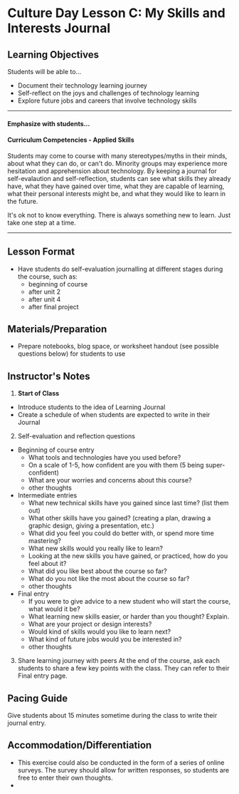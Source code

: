 # Culture Day Lesson C: My Skills and Interests Journal

## Learning Objectives
Students will be able to...
* Document their technology learning journey
* Self-reflect on the joys and challenges of technology learning
* Explore future jobs and careers that involve technology skills

---
#### Emphasize with students...

#### Curriculum Competencies - Applied Skills

Students may come to course with many stereotypes/myths in their minds, about what they can do, or can't do.  Minority groups may experience more hesitation and apprehension about technology.  By keeping a journal for self-evalaution and self-reflection,  students can see what skills they already have, what they have gained over time, what they are capable of learning, what their personal interests might be, and what they would like to learn in the future. 

It's ok not to know everything.  There is always something new to learn.  Just take one step at a time. 

---

## Lesson Format
* Have students do self-evaluation journalling at different stages during the course, such as:
  * beginning of course
  * after unit 2
  * after unit 4
  * after final project

## Materials/Preparation
* Prepare notebooks, blog space, or worksheet handout (see possible questions below) for students to use

## Instructor's Notes
1.  **Start of Class**
  * Introduce students to the idea of Learning Journal
  * Create a schedule of when students are expected to write in their Journal
  
2. Self-evaluation and reflection questions
  * Beginning of course entry
      * What tools and technologies have you used before?
      * On a scale of 1-5, how confident are you with them (5 being super-confident)
      * What are your worries and concerns about this course?
      * other thoughts
  * Intermediate entries
      * What new technical skills have you gained since last time?  (list them out)
      * What other skills have you gained?  (creating a plan, drawing a graphic design, giving a presentation, etc.)
      * What did you feel you could do better with, or spend more time mastering?
      * What new skills would you really like to learn?
      * Looking at the new skills you have gained, or practiced, how do you feel about it?
      * What did you like best about the course so far?
      * What do you not like the most about the course so far?
      * other thoughts
  * Final entry
      * If you were to give advice to a new student who will start the course, what would it be?
      * What learning new skills easier, or harder than you thought?  Explain.
      * What are your project or design interests?
      * Would kind of skills would you like to learn next?
      * What kind of future jobs would you be interested in?
      * other thoughts
 
 3.  Share learning journey with peers
 At the end of the course, ask each students to share a few key points with the class.
 They can refer to their Final entry page. 

## Pacing Guide
Give students about 15 minutes sometime during the class to write their journal entry.


## Accommodation/Differentiation
* This exercise could also be conducted in the form of a series of online surveys.  The survey should allow for written responses, so students are free to enter their own thoughts.
* 
